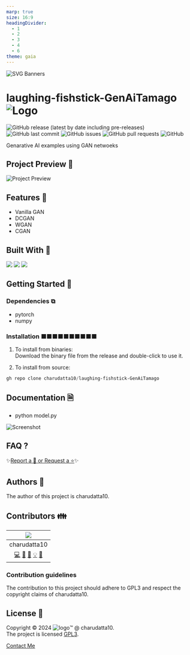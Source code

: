 ```yaml
---
marp: true
size: 16:9
headingDivider:
  - 1
  - 2
  - 3
  - 4
  - 6
theme: gaia
--- 
```

<!-- PROJECT Banner -->
![SVG Banners](https://svg-banners.vercel.app/api?type=luminance&text1=laughing-fishstick-GenAiTamago&width=1020&height=460)
<!-- PROJECT TITLE - PROJECT LOGO -->
# laughing-fishstick-GenAiTamago ![Logo]()

<!-- PROJECT SHIELDS -->
![GitHub release (latest by date including pre-releases)](https://img.shields.io/github/v/release/charudatta10/laughing-fishstick-GenAiTamago?include_prereleases)
![GitHub last commit](https://img.shields.io/github/last-commit/charudatta10/laughing-fishstick-GenAiTamago)
![GitHub issues](https://img.shields.io/github/issues-raw/charudatta10/laughing-fishstick-GenAiTamago)
![GitHub pull requests](https://img.shields.io/github/issues-pr/charudatta10/laughing-fishstick-GenAiTamago)
![GitHub](https://img.shields.io/github/license/charudatta10/laughing-fishstick-GenAiTamago)

<!-- Project Description -->
Genarative AI examples using GAN netwoeks  

<!-- SHARING ON SOCIAL MEDIA -->

<!-- TABLE OF CONTENTS -->

## Project Preview 📖 <!-- Usage screenshots -->

![Project Preview]()

## Features 🌟

- Vanilla GAN
- DCGAN
- WGAN
- CGAN
 

## Built With 🔧
![](https://img.shields.io/badge/Python-6504D9?style=for-the-badge&logo=python&logoColor=fff) ![](https://img.shields.io/badge/Pytorch-57B5A2?style=for-the-badge&logo=pytorch&logoColor=fff) ![](https://img.shields.io/badge/Numpy-AE8A1E?style=for-the-badge&logo=numpy&logoColor=000) 

<!-- Documentation  -->

## Getting Started 🌱

### Dependencies ⧉

- pytorch
- numpy


### Installation ■■■■■■■■■■

1. To install from binaries:  
   Download the binary file from the release and double-click to use it.

2. To install from source:

```PowerShell
gh repo clone charudatta10/laughing-fishstick-GenAiTamago
```
 
## Documentation 🗎

- python model.py


![Screenshot]()

## FAQ ?

✨[Report a 🐛 or Request a ⭐](https://github.com/charudatta10/laughing-fishstick-GenAiTamago/issues)✨



<!-- Community Guidelines [Author, Contributors, contributors guidelines, users, license ] -->

## Authors 👱

The author of this project is charudatta10.  

## Contributors 👪

| ![](profile-picture.png) |
| :---: | 
| charudatta10 |
| [💻](#code-charudatta10)  [📖](#doc-charudatta10)  [🎨](#design-charudatta10)  [💡](#example-charudatta10)  [🤔](#ideas-charudatta10)|


### Contribution guidelines

The contribution to this project should adhere to GPL3 and respect the copyright claims of charudatta10.

## License 📜

Copyright :copyright: 2024 ![logo](favicon05.svg):tm: @ charudatta10.   
The project is licensed [GPL3](./LICENSE).

<!--- Contact form and portfolio links sponsorship links-->
[Contact Me](https://charudatta10.github.io/linktree/)